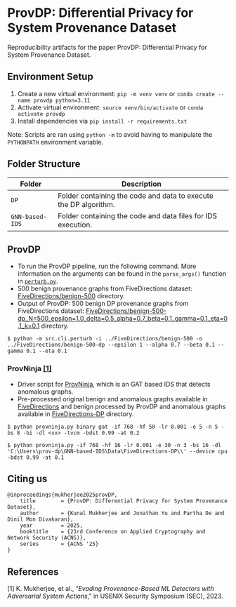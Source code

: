 # ProvDP: Differential Privacy for System Provenance Dataset

Reproducibility artifacts for the paper ProvDP: Differential Privacy for System Provenance Dataset.

## Environment Setup
1. Create a new virtual environment: `pip -m venv venv` or `conda create --name provdp python=3.11`
2. Activate virtual environment: `source venv/bin/activate` or `conda activate provdp`
3. Install dependencies via `pip install -r requirements.txt`

Note: Scripts are ran using `python -m` to avoid having to manipulate the `PYTHONPATH` environment variable.

## Folder Structure

| Folder | Description|
| -------|-----------|
| `DP`        | Folder containing the code and data to execute the DP algorithm. |
| `GNN-based-IDS` | Folder containing the code and data files for IDS execution. |

## ProvDP

- To run the ProvDP pipeline, run the following command. More information on the arguments can be found in the
`parse_args()` function in [`perturb.py`](src/cli/perturb.py).
- 500 benign provenance graphs from FiveDirections dataset: [FiveDirections/benign-500](DP/FiveDirections/benign-500/) directory.
- Output of ProvDP: 500 benign DP provenance graphs from FiveDirections dataset: [FiveDirections/benign-500-dp_N=500_epsilon=1.0_delta=0.5_alpha=0.7_beta=0.1_gamma=0.1_eta=0.1_k=0.1](DP/FiveDirections/benign-500-dp_N=500_epsilon=1.0_delta=0.5_alpha=0.7_beta=0.1_gamma=0.1_eta=0.1_k=0.1/) directory.

```shell
$ python -m src.cli.perturb -i ../FiveDirections/benign-500 -o ../FiveDirections/benign-500-dp --epsilon 1 --alpha 0.7 --beta 0.1 --gamma 0.1 --eta 0.1
```

### ProvNinja [[1]](#references)

* Driver script for [ProvNinja](GNN-based-IDS/ProvNinja/provninja.py), which is an GAT based IDS that detects anomalous graphs.
* Pre-processed original benign and anomalous graphs available in [FiveDirections](GNN-based-IDS/Data/FiveDirections/) and benign processed by ProvDP and anomalous graphs available in [FiveDirections-DP](GNN-based-IDS/Data/FiveDirections-DP/)  directory.

```shell
$ python provninja.py binary gat -if 768 -hf 50 -lr 0.001 -e 5 -n 5 -bs 8 -bi -dl <xx> -tvcm -bdst 0.99 -at 0.2
```

```shell
$ python provninja.py -if 768 -hf 16 -lr 0.001 -e 30 -n 3 -bs 16 -dl 'C:\Users\prov-dp\GNN-based-IDS\Data\FiveDirections-DP\\' --device cpu -bdst 0.99 -at 0.1
```

## Citing us

```
@inproceedings{mukherjee2025provDP,
	title        = {ProvDP: Differential Privacy for System Provenance Dataset},
	author       = {Kunal Mukherjee and Jonathan Yu and Partha De and Dinil Mon Divakaran},
	year         = 2025,
	booktitle    = {23rd Conference on Applied Cryptography and Network Security (ACNS)},
	series       = {ACNS '25}
}
```

## References 

[1] K. Mukherjee, et al., “_Evading Provenance-Based ML Detectors with Adversarial System Actions_,” in
USENIX Security Symposium (SEC), 2023. <br>